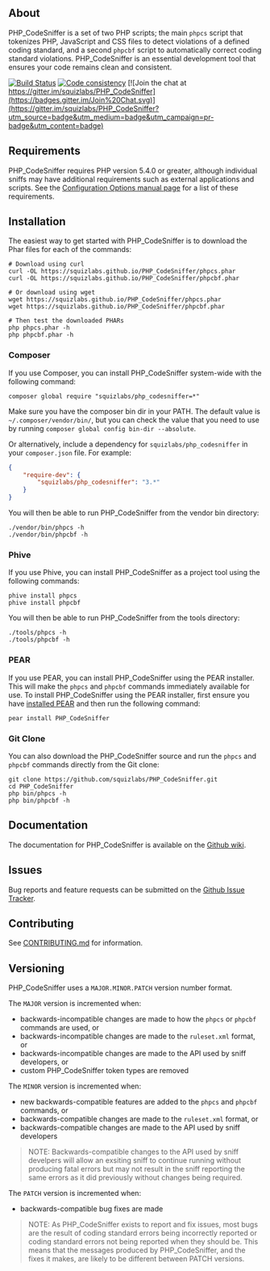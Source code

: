 ## About

PHP\_CodeSniffer is a set of two PHP scripts; the main `phpcs` script that tokenizes PHP, JavaScript and CSS files to detect violations of a defined coding standard, and a second `phpcbf` script to automatically correct coding standard violations. PHP\_CodeSniffer is an essential development tool that ensures your code remains clean and consistent.

[![Build Status](https://travis-ci.org/squizlabs/PHP_CodeSniffer.svg?branch=phpcs-fixer)](https://travis-ci.org/squizlabs/PHP_CodeSniffer) [![Code consistency](http://squizlabs.github.io/PHP_CodeSniffer/analysis/squizlabs/PHP_CodeSniffer/grade.svg)](http://squizlabs.github.io/PHP_CodeSniffer/analysis/squizlabs/PHP_CodeSniffer) [![Join the chat at https://gitter.im/squizlabs/PHP_CodeSniffer](https://badges.gitter.im/Join%20Chat.svg)](https://gitter.im/squizlabs/PHP_CodeSniffer?utm_source=badge&utm_medium=badge&utm_campaign=pr-badge&utm_content=badge)

## Requirements

PHP\_CodeSniffer requires PHP version 5.4.0 or greater, although individual sniffs may have additional requirements such as external applications and scripts. See the [Configuration Options manual page](https://github.com/squizlabs/PHP_CodeSniffer/wiki/Configuration-Options) for a list of these requirements.

## Installation

The easiest way to get started with PHP\_CodeSniffer is to download the Phar files for each of the commands:
```
# Download using curl
curl -OL https://squizlabs.github.io/PHP_CodeSniffer/phpcs.phar
curl -OL https://squizlabs.github.io/PHP_CodeSniffer/phpcbf.phar

# Or download using wget
wget https://squizlabs.github.io/PHP_CodeSniffer/phpcs.phar
wget https://squizlabs.github.io/PHP_CodeSniffer/phpcbf.phar

# Then test the downloaded PHARs
php phpcs.phar -h
php phpcbf.phar -h
```

### Composer
If you use Composer, you can install PHP_CodeSniffer system-wide with the following command:

    composer global require "squizlabs/php_codesniffer=*"

Make sure you have the composer bin dir in your PATH. The default value is `~/.composer/vendor/bin/`, but you can check the value that you need to use by running `composer global config bin-dir --absolute`.

Or alternatively, include a dependency for `squizlabs/php_codesniffer` in your `composer.json` file. For example:

```json
{
    "require-dev": {
        "squizlabs/php_codesniffer": "3.*"
    }
}
```

You will then be able to run PHP_CodeSniffer from the vendor bin directory:

    ./vendor/bin/phpcs -h
    ./vendor/bin/phpcbf -h

### Phive
If you use Phive, you can install PHP_CodeSniffer as a project tool using the following commands:

    phive install phpcs
    phive install phpcbf

You will then be able to run PHP_CodeSniffer from the tools directory:

    ./tools/phpcs -h
    ./tools/phpcbf -h

### PEAR
If you use PEAR, you can install PHP\_CodeSniffer using the PEAR installer. This will make the `phpcs` and `phpcbf` commands immediately available for use. To install PHP\_CodeSniffer using the PEAR installer, first ensure you have [installed PEAR](http://pear.php.net/manual/en/installation.getting.php) and then run the following command:

    pear install PHP_CodeSniffer

### Git Clone
You can also download the PHP\_CodeSniffer source and run the `phpcs` and `phpcbf` commands directly from the Git clone:

    git clone https://github.com/squizlabs/PHP_CodeSniffer.git
    cd PHP_CodeSniffer
    php bin/phpcs -h
    php bin/phpcbf -h

## Documentation

The documentation for PHP\_CodeSniffer is available on the [Github wiki](https://github.com/squizlabs/PHP_CodeSniffer/wiki).

## Issues

Bug reports and feature requests can be submitted on the [Github Issue Tracker](https://github.com/squizlabs/PHP_CodeSniffer/issues).

## Contributing

See [CONTRIBUTING.md](CONTRIBUTING.md) for information.

## Versioning

PHP_CodeSniffer uses a `MAJOR.MINOR.PATCH` version number format.

The `MAJOR` version is incremented when:
- backwards-incompatible changes are made to how the `phpcs` or `phpcbf` commands are used, or
- backwards-incompatible changes are made to the `ruleset.xml` format, or
- backwards-incompatible changes are made to the API used by sniff developers, or
- custom PHP_CodeSniffer token types are removed

The `MINOR` version is incremented when:
- new backwards-compatible features are added to the `phpcs` and `phpcbf` commands, or
- backwards-compatible changes are made to the `ruleset.xml` format, or
- backwards-compatible changes are made to the API used by sniff developers

> NOTE: Backwards-compatible changes to the API used by sniff develpers will allow an exsiting sniff to continue running without producing fatal errors but may not result in the sniff reporting the same errors as it did previously without changes being required.

The `PATCH` version is incremented when:
- backwards-compatible bug fixes are made

> NOTE: As PHP_CodeSniffer exists to report and fix issues, most bugs are the result of coding standard errors being incorrectly reported or coding standard errors not being reported when they should be. This means that the messages produced by PHP_CodeSniffer, and the fixes it makes, are likely to be different between PATCH versions.
